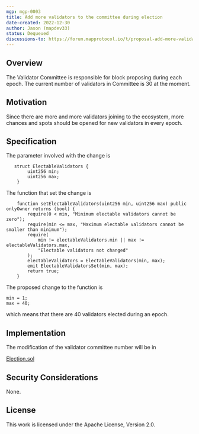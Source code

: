 ```yaml
---
mgp: mgp-0003
title: Add more validators to the committee during election
date-created: 2022-12-30
author: Jason (mapdev33)
status: Dequeued
discussions-to: https://forum.mapprotocol.io/t/proposal-add-more-validators-to-the-committee-during-election-2022-12-a-003/4613
---
```

## Overview

The Validator Committee is responsible for block proposing during each epoch. The current number of validators in Committee is 30 at the moment. 

## Motivation

Since there are more and more validators joining to the ecosystem, more chances and spots should be opened for new validators in every epoch.

## Specification

The parameter involved with the change is 

```solidity
   struct ElectableValidators {
        uint256 min;
        uint256 max;
    }
```

 The function that set the change is 

```solidity
    function setElectableValidators(uint256 min, uint256 max) public onlyOwner returns (bool) {
        require(0 < min, "Minimum electable validators cannot be zero");
        require(min <= max, "Maximum electable validators cannot be smaller than minimum");
        require(
            min != electableValidators.min || max != electableValidators.max,
            "Electable validators not changed"
        );
        electableValidators = ElectableValidators(min, max);
        emit ElectableValidatorsSet(min, max);
        return true;
    }
```



The proposed change to the function is 

```solidity
min = 1;
max = 40;
```

which means that there are 40 validators elected during an epoch.

## Implementation

The modification of the validator committee number will be in 

[Election.sol](https://github.com/mapprotocol/atlas-contracts/blob/main/contracts/governance/Election.sol)

## Security Considerations

None.

## License

This work is licensed under the Apache License, Version 2.0.
